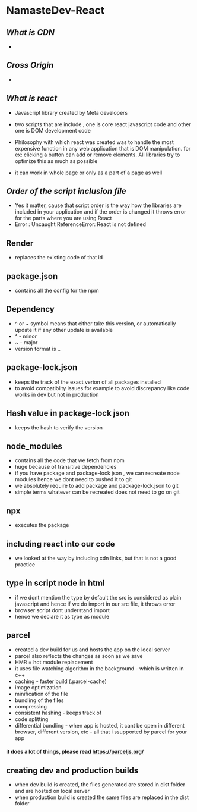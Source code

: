 # NamasteDev-React

## _What is CDN_

- 

## _Cross Origin_

- 


## _What is react_

- Javascript library created by Meta developers

- two scripts that are include , one is core react javascript code and other one is DOM development code

- Philosophy with which react was created was to handle the most expensive function in any web application that is DOM manipulation. for ex: clicking a button can add or remove elements. All libraries try to optimize this as much as possible

- it can work in whole page or only as a part of a page as well

## _Order of the script inclusion file_

- Yes it matter, cause that script order is the way how the libraries are included in your application and if the order is changed it throws error for the parts where you are using React
- Error : Uncaught ReferenceError: React is not defined


## Render

- replaces the existing code of that id 

## package.json

- contains all the config for the npm 

## Dependency

- ^ or ~ symbol means that either take this version, or automatically update it if any other update is available
- ^ - minor
- ~ - major
- version format is <major>.<minor>.<patch>

## package-lock.json

- keeps the track of the exact verion of all packages installed
- to avoid compatiblity issues for example to avoid discrepancy like code works in dev but not in production

## Hash value in package-lock json

- keeps the hash to verify the version 

## node_modules

- contains all the code that we fetch from npm
- huge because of transitive dependencies
- if you have package and package-lock json , we can recreate node modules hence we dont need to pushed it to git
- we absolutely require to add package and package-lock.json to git
- simple terms whatever can be recreated does not need to go on git

## npx 

- executes the package

## including react into our code
- we looked at the way by including cdn links, but that is not a good practice 

## type in script node in html
- if we dont mention the type by default the src is considered as plain javascript and hence if we do import in our src file, it throws error 
- browser script dont understand import
- hence we declare it as type as module

## parcel
- created a dev build for us and hosts the app on the local server
- parcel also reflects the changes as soon as we save
- HMR = hot module replacement
- it uses file watching algorithm in the background - which is written in c++
- caching - faster build (.parcel-cache)
- image optimization 
- minification of the file 
- bundling of the files
- compressing 
- consistent hashing - keeps track of 
- code splitting 
- differential bundling - when app is hosted, it cant be open in different browser, different version, etc - all that i ssupported by parcel for your app
#### it does a lot of things, please read https://parceljs.org/ 


## creating dev and production builds 
- when dev build is created, the files generated are stored in dist folder and are hosted on local server
- when production build is created the same files are replaced in the dist folder